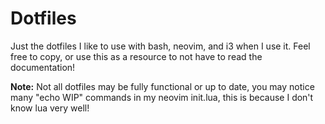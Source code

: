 # Dotfiles

Just the dotfiles I like to use with bash, neovim, and i3 when I use it. Feel free to copy, or use this as a resource to not have to read the documentation!

**Note:** Not all dotfiles may be fully functional or up to date, you may notice many "echo WIP" commands in my neovim init.lua, this is because I don't know lua very well!

